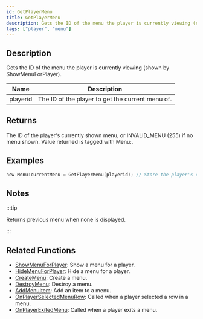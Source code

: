 ```yaml
---
id: GetPlayerMenu
title: GetPlayerMenu
description: Gets the ID of the menu the player is currently viewing (shown by ShowMenuForPlayer).
tags: ["player", "menu"]
---
```


## Description

Gets the ID of the menu the player is currently viewing (shown by ShowMenuForPlayer).

| Name     | Description                                      |
| -------- | ------------------------------------------------ |
| playerid | The ID of the player to get the current menu of. |

## Returns

The ID of the player's currently shown menu, or INVALID_MENU (255) if no menu shown. Value returned is tagged with Menu:.

## Examples

```c
new Menu:currentMenu = GetPlayerMenu(playerid); // Store the player's current menu in 'CurrentMenu'
```

## Notes

:::tip

Returns previous menu when none is displayed.

:::

## Related Functions

- [ShowMenuForPlayer](ShowMenuForPlayer.md): Show a menu for a player.
- [HideMenuForPlayer](HideMenuForPlayer.md): Hide a menu for a player.
- [CreateMenu](CreateMenu.md): Create a menu.
- [DestroyMenu](DestroyMenu.md): Destroy a menu.
- [AddMenuItem](AddMenuItem.md): Add an item to a menu.
- [OnPlayerSelectedMenuRow](../callbacks/OnPlayerSelectedMenuRow.md): Called when a player selected a row in a menu.
- [OnPlayerExitedMenu](../callbacks/OnPlayerExitedMenu.md): Called when a player exits a menu.
